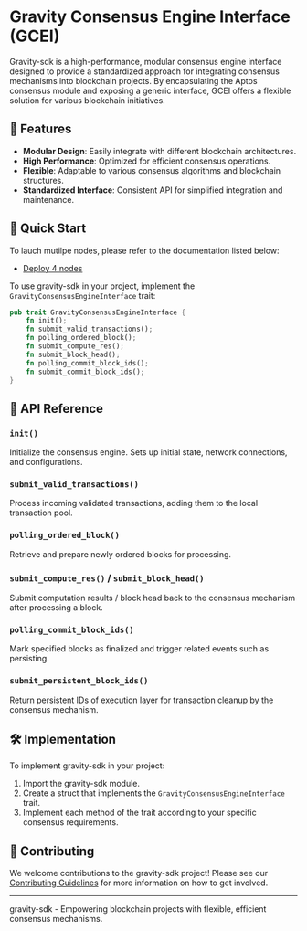 
# Gravity Consensus Engine Interface (GCEI)

Gravity-sdk is a high-performance, modular consensus engine interface designed to provide a standardized approach for integrating consensus mechanisms into blockchain projects. By encapsulating the Aptos consensus module and exposing a generic interface, GCEI offers a flexible solution for various blockchain initiatives. 

## 🌟 Features

- **Modular Design**: Easily integrate with different blockchain architectures.
- **High Performance**: Optimized for efficient consensus operations.
- **Flexible**: Adaptable to various consensus algorithms and blockchain structures.
- **Standardized Interface**: Consistent API for simplified integration and maintenance.

## 🚀 Quick Start

To lauch mutilpe nodes, please refer to the documentation listed below:
- [Deploy 4 nodes](deploy_utils/readme.md)

To use gravity-sdk in your project, implement the `GravityConsensusEngineInterface` trait:

```rust
pub trait GravityConsensusEngineInterface {
    fn init();
    fn submit_valid_transactions();
    fn polling_ordered_block();
    fn submit_compute_res();
    fn submit_block_head();
    fn polling_commit_block_ids();
    fn submit_commit_block_ids();
}
```

## 📘 API Reference

### `init()`
Initialize the consensus engine. Sets up initial state, network connections, and configurations.

### `submit_valid_transactions()`
Process incoming validated transactions, adding them to the local transaction pool.

### `polling_ordered_block()`
Retrieve and prepare newly ordered blocks for processing.

### `submit_compute_res()` / `submit_block_head()`
Submit computation results / block head back to the consensus mechanism after processing a block.


### `polling_commit_block_ids()`
Mark specified blocks as finalized and trigger related events such as persisting.

### `submit_persistent_block_ids()`
Return persistent IDs of execution layer for transaction cleanup by the consensus mechanism.

## 🛠 Implementation

To implement gravity-sdk in your project:

1. Import the gravity-sdk module.
2. Create a struct that implements the `GravityConsensusEngineInterface` trait.
3. Implement each method of the trait according to your specific consensus requirements.

## 🤝 Contributing

We welcome contributions to the gravity-sdk project! Please see our [Contributing Guidelines](CONTRIBUTING.md) for more information on how to get involved.

---

gravity-sdk - Empowering blockchain projects with flexible, efficient consensus mechanisms.


